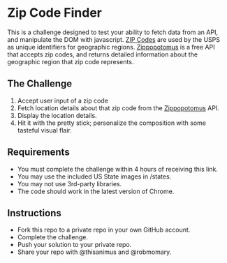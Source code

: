 # Zip Code Finder

This is a challenge designed to test your ability to fetch data from an API, and manipulate the DOM with javascript.  [ZIP Codes](https://en.wikipedia.org/wiki/ZIP_Code) are used by the USPS as unique identifiers for geographic regions. [Zippopotomus](https://www.zippopotam.us) is a free API that accepts zip codes, and returns detailed information about the geographic region that zip code represents.


## The Challenge

1. Accept user input of a zip code
2. Fetch location details about that zip code from the [Zippopotomus](https://www.zippopotam.us) API.
3. Display the location details.
4. Hit it with the pretty stick; personalize the composition with some tasteful visual flair.

## Requirements

- You must complete the challenge within 4 hours of receiving this link.
- You may use the included US State images in /states.
- You may not use 3rd-party libraries.
- The code should work in the latest version of Chrome.

## Instructions
- Fork this repo to a private repo in your own GitHub account.
- Complete the challenge.
- Push your solution to your private repo.
- Share your repo with @thisanimus and @robmomary.
